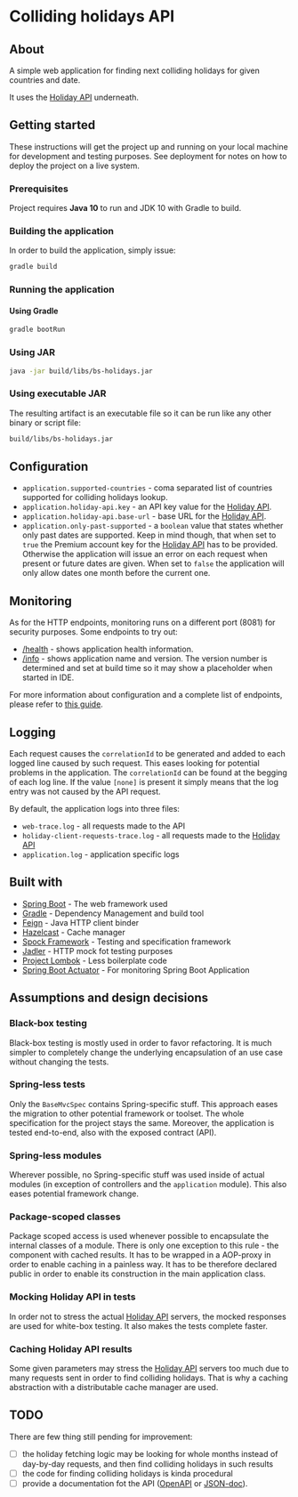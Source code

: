 # Colliding holidays API

## About
A simple web application for finding next colliding holidays for given countries and date.

It uses the [Holiday API](1) underneath.

## Getting started
These instructions will get the project up and running on your local machine for development and testing purposes. See deployment for notes on how to deploy the project on a live system. 

### Prerequisites
Project requires **Java 10** to run and JDK 10 with Gradle to build.

### Building the application
In order to build the application, simply issue:
```bash
gradle build
```

### Running the application
#### Using Gradle
```bash
gradle bootRun
```
### Using JAR
```bash
java -jar build/libs/bs-holidays.jar
```
### Using executable JAR
The resulting artifact is an executable file so it can be run like any other binary or script file:
```bash
build/libs/bs-holidays.jar
```

## Configuration
* `application.supported-countries` - coma separated list of countries supported for colliding holidays lookup.
* `application.holiday-api.key` - an API key value for the [Holiday API](1).
* `application.holiday-api.base-url` - base URL for the [Holiday API](1).
* `application.only-past-supported` - a `boolean` value that states whether only past dates are supported. Keep in mind though, that when set to `true` the Premium account key for the [Holiday API](1) has to be provided. Otherwise the application will issue an error on each request when present or future dates are given. When set to `false` the application will only allow dates one month before the current one. 

## Monitoring
As for the HTTP endpoints, monitoring runs on a different port (8081) for security purposes.
Some endpoints to try out:
* [/health](http://localhost:8081/health) - shows application health information.
* [/info](http://localhost:8081/info) - shows application name and version. The version number is determined and set at build time so it may show a placeholder when started in IDE.

For more information about configuration and a complete list of endpoints, please refer to [this guide](https://docs.spring.io/spring-boot/docs/current/reference/htmlsingle/#production-ready-endpoints).

## Logging
Each request causes the `correlationId` to be generated and added to each logged line caused by such request. This eases looking for potential problems in the application. The `correlationId` can be found at the begging of each log line. If the value `[none]` is present it simply means that the log entry was not caused by the API request.

By default, the application logs into three files:
* `web-trace.log` - all requests made to the API
* `holiday-client-requests-trace.log` - all requests made to the [Holiday API](1)
* `application.log` - application specific logs 

## Built with
* [Spring Boot](https://spring.io/projects/spring-boot) - The web framework used
* [Gradle](https://gradle.org/) - Dependency Management and build tool
* [Feign](https://github.com/OpenFeign/feign) - Java HTTP client binder
* [Hazelcast](https://hazelcast.com/) - Cache manager
* [Spock Framework](http://spockframework.org/) - Testing and specification framework
* [Jadler](https://github.com/jadler-mocking/jadler) - HTTP mock fot testing purposes
* [Project Lombok](https://projectlombok.org/) - Less boilerplate code
* [Spring Boot Actuator](https://github.com/spring-projects/spring-boot/tree/master/spring-boot-project/spring-boot-actuator) - For monitoring Spring Boot Application

## Assumptions and design decisions
### Black-box testing
Black-box testing is mostly used in order to favor refactoring. It is much simpler to completely change the underlying encapsulation of an use case without changing the tests.
### Spring-less tests
Only the `BaseMvcSpec` contains Spring-specific stuff. This approach eases the migration to other potential framework or toolset. The whole specification for the project stays the same. Moreover, the application is tested end-to-end, also with the exposed contract (API).
### Spring-less modules
Wherever possible, no Spring-specific stuff was used inside of actual modules (in exception of controllers and the `application` module). This also eases potential framework change.
### Package-scoped classes
Package scoped access is used whenever possible to encapsulate the internal classes of a module. There is only one exception to this rule - the component with cached results. It has to be wrapped in a AOP-proxy in order to enable caching in a painless way. It has to be therefore declared public in order to enable its construction in the main application class.
### Mocking Holiday API in tests
In order not to stress the actual [Holiday API](1) servers, the mocked responses are used for white-box testing. It also makes the tests complete faster.
### Caching Holiday API results
Some given parameters may stress the [Holiday API](1) servers too much due to many requests sent in order to find colliding holidays. That is why a caching abstraction with a distributable cache manager are used. 

## TODO
There are few thing still pending for improvement:
- [ ] the holiday fetching logic may be looking for whole months instead of day-by-day requests, and then find colliding holidays in such results
- [ ] the code for finding colliding holidays is kinda procedural
- [ ] provide a documentation fot the API ([OpenAPI](https://swagger.io/docs/specification/about/) or [JSON-doc](http://jsondoc.org/)).

[1]:(https://holidayapi.com/)